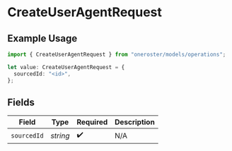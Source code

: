 # CreateUserAgentRequest

## Example Usage

```typescript
import { CreateUserAgentRequest } from "oneroster/models/operations";

let value: CreateUserAgentRequest = {
  sourcedId: "<id>",
};
```

## Fields

| Field              | Type               | Required           | Description        |
| ------------------ | ------------------ | ------------------ | ------------------ |
| `sourcedId`        | *string*           | :heavy_check_mark: | N/A                |